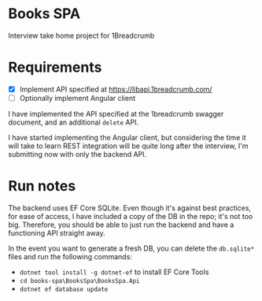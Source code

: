 # Books SPA
Interview take home project for 1Breadcrumb

# Requirements
- [x] Implement API specified at https://libapi.1breadcrumb.com/
- [ ] Optionally implement Angular client

I have implemented the API specified at the 1breadcrumb swagger document, and an additional `delete` API.

I have started implementing the Angular client, but considering the time it will take to learn REST integration will be quite long after the interview, I'm submitting now with only the backend API.

# Run notes
The backend uses EF Core SQLite. Even though it's against best practices, for ease of access, I have included a copy of the DB in the repo; it's not too big. Therefore, you should be able to just run the backend and have a functioning API straight away.

In the event you want to generate a fresh DB, you can delete the `db.sqlite*` files and run the following commands:

- `dotnet tool install -g dotnet-ef` to install EF Core Tools
- `cd books-spa\BooksSpa\BooksSpa.Api`
- `dotnet ef database update`